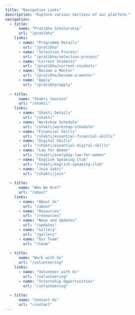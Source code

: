 ```yaml
---
title: "Navigation Links"
description: "Explore various sections of our platform."
navigation:
  - title:
      name: "Pratibha Scholarship"
      url: "/pratibha"
    links:
      - name: "Programme Details"
        url: "/pratibha"
      - name: "Selection Process"
        url: "/pratibha/selection-process"
      - name: "Current Students"
        url: "/pratibha/current-students"
      - name: "Become a Mentor"
        url: "/pratibha/become-a-mentor"
      - name: "Apply"
        url: "/pratibha/apply"
  
  - title:
      name: "Shakti Courses"
      url: "/shakti"
    links:
      - name: "Shakti Details"
        url: "/shakti"
      - name: "Workshop Schedule"
        url: "/shakti/workshop-schedule"
      - name: "Financial Skills"
        url: "/shakti/essential-financial-skills"
      - name: "Digital Skills"
        url: "/shakti/essential-digital-skills"
      - name: "Law for Women"
        url: "/shakti/everyday-law-for-women"
      - name: "English Speaking Club"
        url: "/shakti/english-speaking-club"
      - name: "Join Sakti"
        url: "/shakti/join"
  
  - title:
      name: "Who We Are?"
      url: "/about"
    links:
      - name: "About Us"
        url: "/about"
      - name: "Resources"
        url: "/resources"
      - name: "News and Updates"
        url: "/updates"
      - name: "Gallery"
        url: "/gallery"
      - name: "Our Team"
        url: "/team"
  
  - title:
      name: "Work with Us"
      url: "/volunteering"
    links:
      - name: "Volunteer with Us"
        url: "/volunteering"
      - name: "Internship Opportunities"
        url: "/volunteering"
  
  - title:
      name: "Contact Us"
      url: "/contact"
---
```

